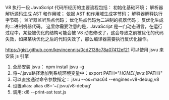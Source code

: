 V8 执行一段 JavaScript 代码所经历的主要流程包括：
初始化基础环境；
解析器解析源码生成 AST 和作用域；
依据 AST 和作用域生成字节码；
解释器解释执行字节码；
监听器监听热点代码；
优化热点代码为二进制的机器代码；
反优化生成的二进制机器代码。
这里你需要注意的是，JavaScript 是一门动态语言，在运行过程中，某些被优化的结构可能会被 V8 动态修改了，这会导致之前被优化的代码失效，如果某块优化之后的代码失效了，那么编译器需要执行反优化操作。

<!-- 安装v8参考 -->
https://gist.github.com/kevincennis/0cd2138c78a07412ef21
可以使用 jsvu 来安装 js 引擎
1. 全局安装 jsvu： npm install jsvu -g
2. 将~/.jsvu路径添加到系统环境变量中：export PATH="${HOME}/.jsvu:${PATH}"
3. 可以直接通过命令参数指定： jsvu --os=mac64 --engines=v8-debug,v8
4. 设置alias: alias d8='~/.jsvu/v8-debug'
5. 调用: d8 --print-ast test.js